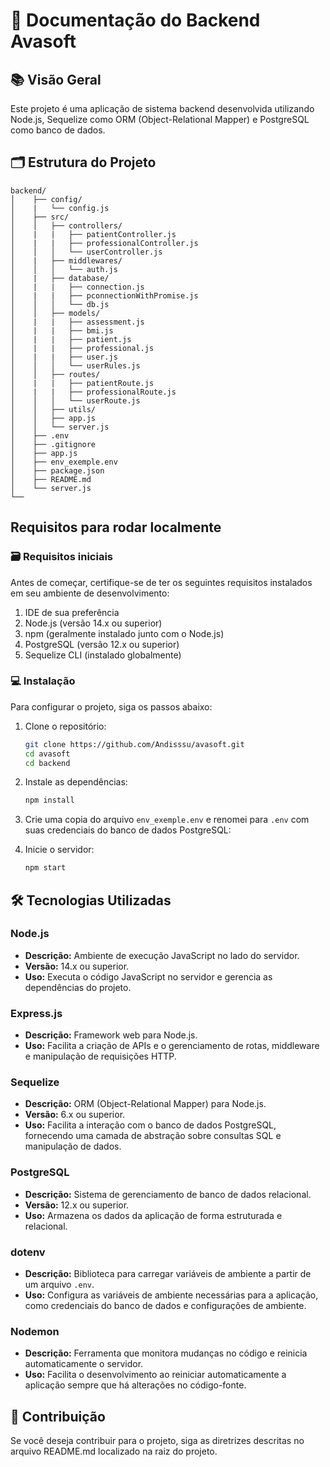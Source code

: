 # 📑 Documentação do Backend Avasoft

## 📚 Visão Geral

Este projeto é uma aplicação de sistema backend desenvolvida utilizando Node.js, Sequelize como ORM (Object-Relational Mapper) e PostgreSQL como banco de dados.

## 🗂 Estrutura do Projeto

    backend/
    │    ├── config/
    │    |   └── config.js
    │    ├── src/
    │    │   ├── controllers/
    │    |   |   ├── patientController.js
    │    |   |   ├── professionalController.js
    │    │   │   └── userController.js
    │    |   ├── middlewares/
    │    │   │   └── auth.js
    │    |   ├── database/
    │    |   |   ├── connection.js
    │    |   |   ├── pconnectionWithPromise.js
    │    │   │   └── db.js
    │    │   ├── models/
    │    |   |   ├── assessment.js
    │    |   |   ├── bmi.js
    │    |   |   ├── patient.js
    │    |   |   ├── professional.js
    │    |   |   ├── user.js
    │    │   │   └── userRules.js
    │    │   ├── routes/
    │    |   |   ├── patientRoute.js
    │    |   |   ├── professionalRoute.js
    │    │   │   └── userRoute.js
    │    │   ├── utils/
    │    │   ├── app.js
    │    │   └── server.js
    │    ├── .env
    │    ├── .gitignore
    │    ├── app.js
    │    ├── env_exemple.env
    │    ├── package.json
    │    ├── README.md
    │    └── server.js
    └──

## Requisitos para rodar localmente

### 🗃 Requisitos iniciais

Antes de começar, certifique-se de ter os seguintes requisitos instalados em seu ambiente de desenvolvimento:

1. IDE de sua preferência
2. Node.js (versão 14.x ou superior)
3. npm (geralmente instalado junto com o Node.js)
4. PostgreSQL (versão 12.x ou superior)
5. Sequelize CLI (instalado globalmente)

### 💻 Instalação

Para configurar o projeto, siga os passos abaixo:

1. Clone o repositório:

    ```bash
    git clone https://github.com/Andisssu/avasoft.git
    cd avasoft
    cd backend
    ```

2. Instale as dependências:

    ```bash
    npm install
    ```

3. Crie uma copia do arquivo `env_exemple.env` e renomei para `.env` com suas credenciais do banco de dados PostgreSQL:

4. Inicie o servidor:

    ```bash
    npm start
    ```

## 🛠 Tecnologias Utilizadas

### **Node.js**

- **Descrição:** Ambiente de execução JavaScript no lado do servidor.
- **Versão:** 14.x ou superior.
- **Uso:** Executa o código JavaScript no servidor e gerencia as dependências do projeto.

### **Express.js**

- **Descrição:** Framework web para Node.js.
- **Uso:** Facilita a criação de APIs e o gerenciamento de rotas, middleware e manipulação de requisições HTTP.

### **Sequelize**

- **Descrição:** ORM (Object-Relational Mapper) para Node.js.
- **Versão:** 6.x ou superior.
- **Uso:** Facilita a interação com o banco de dados PostgreSQL, fornecendo uma camada de abstração sobre consultas SQL e manipulação de dados.

### **PostgreSQL**

- **Descrição:** Sistema de gerenciamento de banco de dados relacional.
- **Versão:** 12.x ou superior.
- **Uso:** Armazena os dados da aplicação de forma estruturada e relacional.

### **dotenv**

- **Descrição:** Biblioteca para carregar variáveis de ambiente a partir de um arquivo `.env`.
- **Uso:** Configura as variáveis de ambiente necessárias para a aplicação, como credenciais do banco de dados e configurações de ambiente.

### **Nodemon**

- **Descrição:** Ferramenta que monitora mudanças no código e reinicia automaticamente o servidor.
- **Uso:** Facilita o desenvolvimento ao reiniciar automaticamente a aplicação sempre que há alterações no código-fonte.


## 🤝 Contribuição

Se você deseja contribuir para o projeto, siga as diretrizes descritas no arquivo README.md localizado na raiz do projeto.
